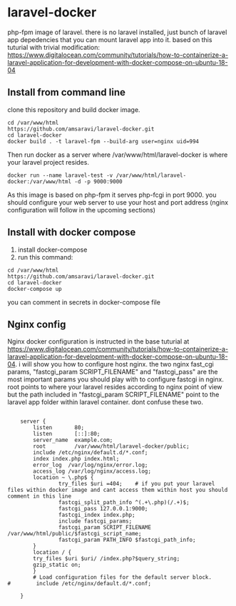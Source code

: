 # laravel-docker
php-fpm image of laravel. there is no laravel installed, just bunch of laravel app depedencies that you can mount laravel app into it.
based on this tuturial with trivial modification:
https://www.digitalocean.com/community/tutorials/how-to-containerize-a-laravel-application-for-development-with-docker-compose-on-ubuntu-18-04

## Install from command line
clone this repository and build docker image.
```
cd /var/www/html
https://github.com/amsaravi/laravel-docker.git
cd laravel-docker
docker build . -t laravel-fpm --build-arg user=nginx uid=994
```
Then run docker as a server where /var/www/html/laravel-docker is where your laravel project resides.

```
docker run --name laravel-test -v /var/www/html/laravel-docker:/var/www/html -d -p 9000:9000
```
As this image is based on php-fpm it serves php-fcgi in port 9000. you should configure your web server to use your host and port address (nginx configuration will follow in the upcoming sections)

## Install with docker compose
1. install docker-compose
2. run this command:
```
cd /var/www/html
https://github.com/amsaravi/laravel-docker.git
cd laravel-docker
docker-compose up
```
you can comment in secrets in docker-compose file

## Nginx config
Nginx docker configuration is instructed in the base tuturial at https://www.digitalocean.com/community/tutorials/how-to-containerize-a-laravel-application-for-development-with-docker-compose-on-ubuntu-18-04. 
i will show you how to configure host nginx. the two nginx fast_cgi params, "fastcgi_param SCRIPT_FILENAME" and "fastcgi_pass" are the most important params you should play with to configure fastcgi in nginx. root points to where your laravel resides according to nginx point of view but the path included in "fastcgi_param SCRIPT_FILENAME" point to the laravel app folder within laravel container. dont confuse these two.

```
    
    server {
        listen       80;
        listen       [::]:80;
        server_name  example.com;
        root         /var/www/html/laravel-docker/public;
        include /etc/nginx/default.d/*.conf;
        index index.php index.html;
        error_log  /var/log/nginx/error.log;
        access_log /var/log/nginx/access.log;
        location ~ \.php$ {
                try_files $uri =404;	# if you put your laravel files within docker image and cant access them within host you should comment in this line
                fastcgi_split_path_info ^(.+\.php)(/.+)$;
                fastcgi_pass 127.0.0.1:9000;
                fastcgi_index index.php;
                include fastcgi_params;
                fastcgi_param SCRIPT_FILENAME /var/www/html/public/$fastcgi_script_name;
                fastcgi_param PATH_INFO $fastcgi_path_info;
        }
        location / {
        try_files $uri $uri/ /index.php?$query_string;
        gzip_static on;
        }
        # Load configuration files for the default server block.
#        include /etc/nginx/default.d/*.conf;

    }
```
